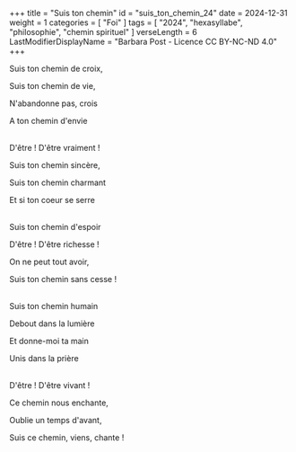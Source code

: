 +++
title = "Suis ton chemin"
id = "suis_ton_chemin_24"
date = 2024-12-31
weight = 1
categories = [ "Foi" ]
tags = [ "2024", "hexasyllabe", "philosophie", "chemin spirituel" ]
verseLength = 6
LastModifierDisplayName = "Barbara Post - Licence CC BY-NC-ND 4.0"
+++

Suis ton chemin de croix,

Suis ton chemin de vie,

N'abandonne pas, crois

A ton chemin d'envie

 \
D'être ! D'être vraiment !

Suis ton chemin sincère,

Suis ton chemin charmant

Et si ton coeur se serre

 \
Suis ton chemin d'espoir

D'être ! D'être richesse !

On ne peut tout avoir,

Suis ton chemin sans cesse !

 \
Suis ton chemin humain

Debout dans la lumière

Et donne-moi ta main

Unis dans la prière

 \
D'être ! D'être vivant !

Ce chemin nous enchante,

Oublie un temps d'avant,

Suis ce chemin, viens, chante !
